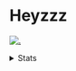 # Heyzzz  

[![.](https://skillicons.dev/icons?i=js,java)](https://skillicons.dev)  

<details>
<summary>Stats</summary
<!--START_SECTION:waka-->

```txt
TypeScript   20 hrs 54 mins  ███████████████████▓░░░░░   78.94 %
CSS          2 hrs 41 mins   ██▓░░░░░░░░░░░░░░░░░░░░░░   10.16 %
HTML         1 hr 42 mins    █▓░░░░░░░░░░░░░░░░░░░░░░░   06.45 %
JavaScript   34 mins         ▓░░░░░░░░░░░░░░░░░░░░░░░░   02.19 %
Python       34 mins         ▓░░░░░░░░░░░░░░░░░░░░░░░░   02.15 %
```

<!--END_SECTION:waka-->
</details>
